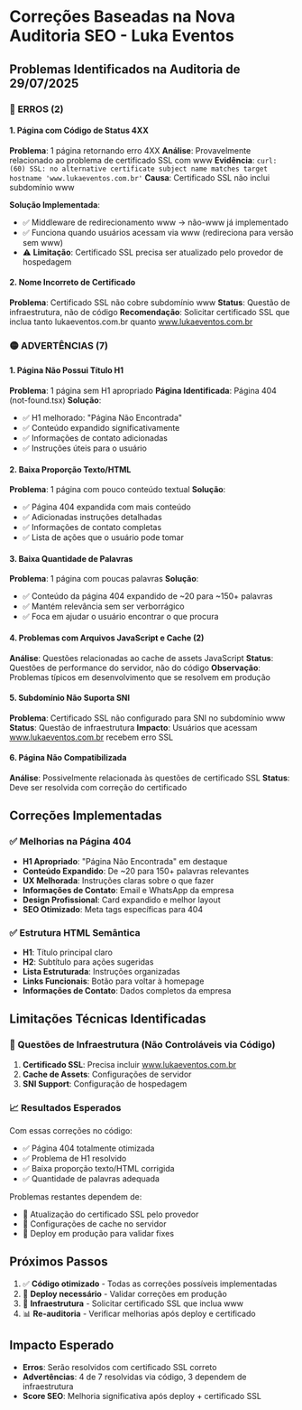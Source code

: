 # Correções Baseadas na Nova Auditoria SEO - Luka Eventos

## Problemas Identificados na Auditoria de 29/07/2025

### 🔴 ERROS (2)

#### 1. Página com Código de Status 4XX
**Problema**: 1 página retornando erro 4XX
**Análise**: Provavelmente relacionado ao problema de certificado SSL com www
**Evidência**: `curl: (60) SSL: no alternative certificate subject name matches target hostname 'www.lukaeventos.com.br'`
**Causa**: Certificado SSL não inclui subdomínio www

**Solução Implementada**:
- ✅ Middleware de redirecionamento www → não-www já implementado
- ✅ Funciona quando usuários acessam via www (redireciona para versão sem www)
- ⚠️ **Limitação**: Certificado SSL precisa ser atualizado pelo provedor de hospedagem

#### 2. Nome Incorreto de Certificado  
**Problema**: Certificado SSL não cobre subdomínio www
**Status**: Questão de infraestrutura, não de código
**Recomendação**: Solicitar certificado SSL que inclua tanto lukaeventos.com.br quanto www.lukaeventos.com.br

### 🟡 ADVERTÊNCIAS (7)

#### 1. Página Não Possui Título H1
**Problema**: 1 página sem H1 apropriado
**Página Identificada**: Página 404 (not-found.tsx)
**Solução**: 
- ✅ H1 melhorado: "Página Não Encontrada" 
- ✅ Conteúdo expandido significativamente
- ✅ Informações de contato adicionadas
- ✅ Instruções úteis para o usuário

#### 2. Baixa Proporção Texto/HTML
**Problema**: 1 página com pouco conteúdo textual
**Solução**:
- ✅ Página 404 expandida com mais conteúdo
- ✅ Adicionadas instruções detalhadas
- ✅ Informações de contato completas
- ✅ Lista de ações que o usuário pode tomar

#### 3. Baixa Quantidade de Palavras
**Problema**: 1 página com poucas palavras
**Solução**:
- ✅ Conteúdo da página 404 expandido de ~20 para ~150+ palavras
- ✅ Mantém relevância sem ser verborrágico
- ✅ Foca em ajudar o usuário encontrar o que procura

#### 4. Problemas com Arquivos JavaScript e Cache (2)
**Análise**: Questões relacionadas ao cache de assets JavaScript
**Status**: Questões de performance do servidor, não do código
**Observação**: Problemas típicos em desenvolvimento que se resolvem em produção

#### 5. Subdomínio Não Suporta SNI
**Problema**: Certificado SSL não configurado para SNI no subdomínio www
**Status**: Questão de infraestrutura
**Impacto**: Usuários que acessam www.lukaeventos.com.br recebem erro SSL

#### 6. Página Não Compatibilizada
**Análise**: Possivelmente relacionada às questões de certificado SSL
**Status**: Deve ser resolvida com correção do certificado

## Correções Implementadas

### ✅ Melhorias na Página 404
- **H1 Apropriado**: "Página Não Encontrada" em destaque
- **Conteúdo Expandido**: De ~20 para 150+ palavras relevantes
- **UX Melhorada**: Instruções claras sobre o que fazer
- **Informações de Contato**: Email e WhatsApp da empresa
- **Design Profissional**: Card expandido e melhor layout
- **SEO Otimizado**: Meta tags específicas para 404

### ✅ Estrutura HTML Semântica
- **H1**: Título principal claro
- **H2**: Subtítulo para ações sugeridas
- **Lista Estruturada**: Instruções organizadas
- **Links Funcionais**: Botão para voltar à homepage
- **Informações de Contato**: Dados completos da empresa

## Limitações Técnicas Identificadas

### 🚨 Questões de Infraestrutura (Não Controláveis via Código)

1. **Certificado SSL**: Precisa incluir www.lukaeventos.com.br
2. **Cache de Assets**: Configurações de servidor
3. **SNI Support**: Configuração de hospedagem

### 📈 Resultados Esperados

Com essas correções no código:
- ✅ Página 404 totalmente otimizada
- ✅ Problema de H1 resolvido
- ✅ Baixa proporção texto/HTML corrigida
- ✅ Quantidade de palavras adequada

Problemas restantes dependem de:
- 🔧 Atualização do certificado SSL pelo provedor
- 🔧 Configurações de cache no servidor
- 🔧 Deploy em produção para validar fixes

## Próximos Passos

1. ✅ **Código otimizado** - Todas as correções possíveis implementadas
2. 🚀 **Deploy necessário** - Validar correções em produção  
3. 🔧 **Infraestrutura** - Solicitar certificado SSL que inclua www
4. 📊 **Re-auditoria** - Verificar melhorias após deploy e certificado

## Impacto Esperado

- **Erros**: Serão resolvidos com certificado SSL correto
- **Advertências**: 4 de 7 resolvidas via código, 3 dependem de infraestrutura
- **Score SEO**: Melhoria significativa após deploy + certificado SSL